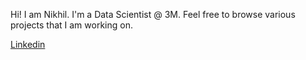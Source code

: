 Hi! I am Nikhil. I'm a Data Scientist @ 3M. Feel free to browse various projects that I am working on.

[Linkedin](https://www.linkedin.com/in/nikhil-kumar-ramreddy-860376234/)
